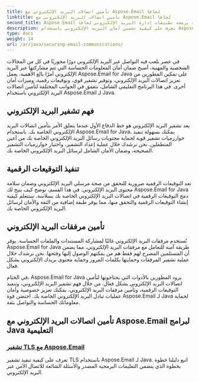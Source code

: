 ```yaml
---
title: تأمين اتصالات البريد الإلكتروني مع Aspose.Email لجافا
linktitle: تأمين اتصالات البريد الإلكتروني مع Aspose.Email لجافا
second_title: Aspose.Email واجهة برمجة تطبيقات إدارة البريد الإلكتروني لجافا
description: تعرف على كيفية تحسين أمان البريد الإلكتروني باستخدام Aspose.Email لـ Java. تغطي برامجنا التعليمية التشفير والتوقيعات الرقمية والمزيد للاتصال الآمن عبر البريد الإلكتروني.
type: docs
weight: 14
url: /ar/java/securing-email-communications/
---
```


في عصر يلعب فيه التواصل عبر البريد الإلكتروني دورًا محوريًا في كل من المجالات الشخصية والمهنية، أصبح ضمان أمان المعلومات الحساسة التي تتم مشاركتها عبر البريد الإلكتروني أمرًا بالغ الأهمية. يعمل Aspose.Email for Java على تمكين المطورين من تعزيز اتصالات البريد الإلكتروني، وتوفير تشفير قوي، وتوقيعات رقمية، وميزات أمان أخرى. في هذا البرنامج التعليمي الشامل، نتعمق في الجوانب المختلفة لتأمين اتصالات البريد الإلكتروني باستخدام Aspose.Email لـ Java.

## فهم تشفير البريد الإلكتروني
يعد تشفير البريد الإلكتروني هو خط الدفاع الأول عندما يتعلق الأمر بتأمين اتصالات البريد الإلكتروني الخاصة بك. باستخدام Aspose.Email for Java، يمكنك بسهولة تنفيذ خوارزميات تشفير قوية لحماية محتويات رسائل البريد الإلكتروني الخاصة بك من أعين المتطفلين. نحن نرشدك خلال عملية إعداد التشفير، واختيار خوارزميات التشفير الصحيحة، وضمان الأمان الشامل لرسائل البريد الإلكتروني الخاصة بك.

## تنفيذ التوقيعات الرقمية
تعد التوقيعات الرقمية ضرورية للتحقق من صحة مرسلي البريد الإلكتروني وضمان سلامة محتوى البريد الإلكتروني. في هذا القسم، نوضح كيف يتيح لك Aspose.Email for Java دمج التوقيعات الرقمية في اتصالات البريد الإلكتروني الخاصة بك بسلاسة. ستتعلم كيفية إنشاء التوقيعات الرقمية والتحقق منها، مما يوفر طبقة إضافية من الثقة والأمان لرسائل البريد الإلكتروني الخاصة بك.

## تأمين مرفقات البريد الإلكتروني
تُستخدم مرفقات البريد الإلكتروني غالبًا لمشاركة المستندات والملفات الحساسة. يوفر Aspose.Email for Java طريقة آمنة للتعامل مع مرفقات البريد الإلكتروني، مما يضمن أن المستلمين المصرح لهم فقط هم من يمكنهم الوصول إليها وفتحها. نحن نرشدك خلال عملية تشفير المرفقات وحمايتها بكلمات المرور وحماية محتوى بريدك الإلكتروني بشكل فعال.

في الختام، Aspose.Email for Java يزود المطورين بالأدوات التي يحتاجونها لتأمين اتصالات البريد الإلكتروني بشكل فعال. من خلال فهم تشفير البريد الإلكتروني، وتنفيذ التوقيعات الرقمية، وتأمين مرفقات البريد الإلكتروني، يمكنك تعزيز خصوصية وأمان عمليات تبادل البريد الإلكتروني الخاصة بك. احتضن قوة Aspose.Email لـ Java لحماية معلوماتك الحساسة والتواصل بثقة.

## تأمين اتصالات البريد الإلكتروني مع Aspose.Email لبرامج Java التعليمية
### [تشفير TLS مع Aspose.Email](./tls-encryption/)
تعرف على كيفية تنفيذ تشفير TLS باستخدام Aspose.Email لـ Java. اتبع دليلنا خطوة بخطوة الذي يتضمن التعليمات البرمجية المصدر والأسئلة الشائعة للاتصال الآمن عبر البريد الإلكتروني.
